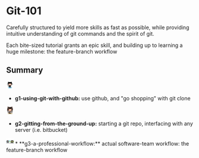 Git-101
=======

Carefully structured to yield more skills as fast as possible, while providing intuitive understanding of git commands and the spirit of git.

Each bite-sized tutorial grants an epic skill, and building up to 
learning a huge milestone: the feature-branch workflow

## Summary

<img src="./Img/original.png" width="20px"/>

  * **g1-using-git-with-github:** use github, and "go shopping" with git clone
<img src="./Img/octobiwan.jpg" width="20px"/>

  * **g2-gitting-from-the-ground-up:** starting a git repo, interfacing with any server (i.e. bitbucket)

<img src="./Img/collabocats.jpg" width="20px"/>
  * **g3-a-professional-workflow:** actual software-team workflow: the feature-branch workflow
